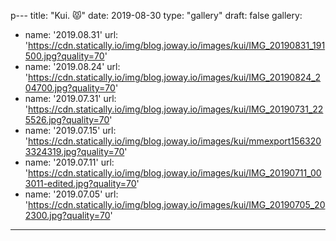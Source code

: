 p---
title: "Kui. 😾"
date: 2019-08-30
type: "gallery"
draft: false
gallery:
- name: '2019.08.31'
  url: 'https://cdn.statically.io/img/blog.joway.io/images/kui/IMG_20190831_191500.jpg?quality=70'
- name: '2019.08.24'
  url: 'https://cdn.statically.io/img/blog.joway.io/images/kui/IMG_20190824_204700.jpg?quality=70'
- name: '2019.07.31'
  url: 'https://cdn.statically.io/img/blog.joway.io/images/kui/IMG_20190731_225526.jpg?quality=70'
- name: '2019.07.15'
  url: 'https://cdn.statically.io/img/blog.joway.io/images/kui/mmexport1563203324319.jpg?quality=70'
- name: '2019.07.11'
  url: 'https://cdn.statically.io/img/blog.joway.io/images/kui/IMG_20190711_003011-edited.jpg?quality=70'
- name: '2019.07.05'
  url: 'https://cdn.statically.io/img/blog.joway.io/images/kui/IMG_20190705_202300.jpg?quality=70'
---
